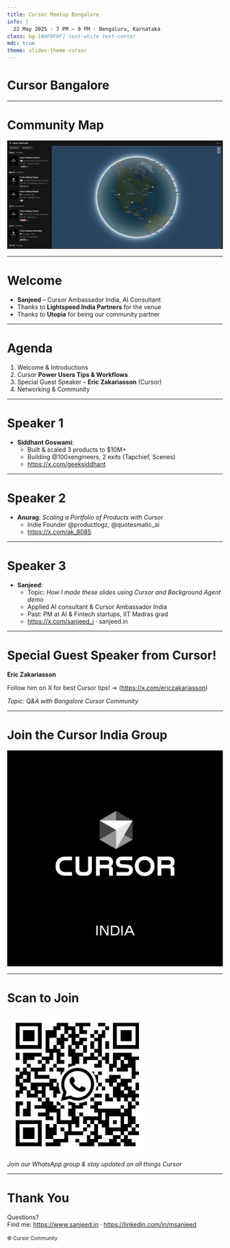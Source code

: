 ```yaml
---
title: Cursor Meetup Bangalore
info: |
  22 May 2025 · 7 PM – 9 PM · Bengaluru, Karnataka
class: bg-[#0F0F0F] text-white text-center
mdc: true
theme: slidev-theme-cursor
---
```


<!-- Title Slide -->
<GlowBackground>
  <h1 class="text-6xl md:text-8xl font-bold tracking-tight text-white">Cursor Bangalore</h1>
</GlowBackground>

---

# Community Map

<a href="https://lu.ma/cursorcommunity/map" target="_blank">
  <img src="./assets/map.png" alt="Community Map" class="mx-auto my-auto" />
</a>

---

# Welcome

- **Sanjeed** – Cursor Ambassador India, AI Consultant
- Thanks to **Lightspeed India Partners** for the venue  
- Thanks to **Utopia** for being our community partner

---

# Agenda

1. Welcome & Introductions  
2. Cursor **Power Users Tips & Workflows**  
3. Special Guest Speaker – **Eric Zakariasson** (Cursor)  
4. Networking & Community  

---

# Speaker 1

- **Siddhant Goswami**: 
  - Built & scaled 3 products to $10M+  
  - Building @100xengineers, 2 exits (Tapchief, Scenes)  
  - https://x.com/geeksiddhant

---

# Speaker 2

- **Anurag**: _Scaling a Portfolio of Products with Cursor_
  - Indie Founder @productlogz, @quotesmatic_ai
  - https://x.com/ak_8085

---

# Speaker 3

- **Sanjeed**: 
  - Topic: _How I made these slides using Cursor and Background Agent demo_
  - Applied AI consultant & Cursor Ambassador India
  - Past: PM at AI & Fintech startups, IIT Madras grad
  - https://x.com/sanjeed_i · sanjeed.in

---

# Special Guest Speaker from Cursor!

**Eric Zakariasson**  

Follow him on X for best Cursor tips! -> (<https://x.com/ericzakariasson>)

_Topic: Q&A with Bangalore Cursor Community_

---

# Join the Cursor India Group

<div class="flex items-center justify-center h-full">
<img src="./assets/cursor_india.png" alt="Cursor India" class="w-96" />
</div>

---

# Scan to Join

<div class="flex items-center justify-center h-full">
<img src="./assets/cursor_india_qr.jpeg" alt="QR Code" class="w-64" />
</div>

_Join our WhatsApp group & stay updated on all things Cursor_

---

# Thank You

Questions?  
Find me: <https://www.sanjeed.in> · <https://linkedin.com/in/msanjeed>

<small>© Cursor Community</small> 